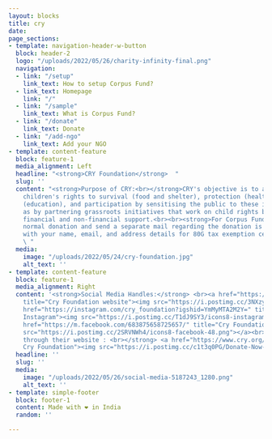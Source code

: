 ```yaml
---
layout: blocks
title: cry
date: 
page_sections:
- template: navigation-header-w-button
  block: header-2
  logo: "/uploads/2022/05/26/charity-infinity-final.png"
  navigation:
  - link: "/setup"
    link_text: How to setup Corpus Fund?
  - link_text: Homepage
    link: "/"
  - link: "/sample"
    link_text: What is Corpus Fund?
  - link: "/donate"
    link_text: Donate
  - link: "/add-ngo"
    link_text: Add your NGO
- template: content-feature
  block: feature-1
  media_alignment: Left
  headline: "<strong>CRY Foundation</strong>  "
  slug: ''
  content: "<strong>Purpose of CRY:<br></strong>CRY's objective is to advocate for
    children's rights to survival (food and shelter), protection (health), development
    (education), and participation by sensitising the public to these issues, as well
    as by partnering grassroots initiatives that work on child rights by providing
    financial and non-financial support.<br><br><strong>For Corpus Funding : </strong>Do
    normal donation and send a separate mail regarding the donation is for corpus
    with your name, email, and address details for 80G tax exemption certificate.
    \ "
  media:
    image: "/uploads/2022/05/24/cry-foundation.jpg"
    alt_text: ''
- template: content-feature
  block: feature-1
  media_alignment: Right
  content: '<strong>Social Media Handles:</strong> <br><a href="https://www.cry.org/"
    title="Cry Foundation website"><img src="https://i.postimg.cc/3NXzyzfr/icons8-website-50.png"></a><a
    href="https://instagram.com/cry_foundation?igshid=YmMyMTA2M2Y=" title="Cry Foundation
    Instagram"><img src="https://i.postimg.cc/T1dJ9SY3/icons8-instagram-48.png"></a><a
    href="https://m.facebook.com/683875658725657/" title="Cry Foundation Facebook"><img
    src="https://i.postimg.cc/2SRVNWh4/icons8-facebook-48.png"></a><br><br><strong>Donate
    through their website : <br></strong> <a href="https://www.cry.org/" title="Donation-
    Cry Foundation"><img src="https://i.postimg.cc/c1t3q0PG/Donate-Now-3.png"></a>'
  headline: ''
  slug: ''
  media:
    image: "/uploads/2022/05/26/social-media-5187243_1280.png"
    alt_text: ''
- template: simple-footer
  block: footer-1
  content: Made with ❤︎ in India
  random: ''

---
```

